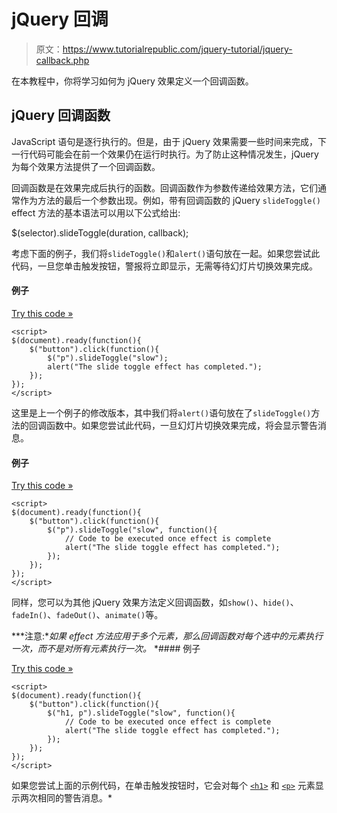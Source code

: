 # jQuery 回调

> 原文：<https://www.tutorialrepublic.com/jquery-tutorial/jquery-callback.php>

在本教程中，你将学习如何为 jQuery 效果定义一个回调函数。

## jQuery 回调函数

JavaScript 语句是逐行执行的。但是，由于 jQuery 效果需要一些时间来完成，下一行代码可能会在前一个效果仍在运行时执行。为了防止这种情况发生，jQuery 为每个效果方法提供了一个回调函数。

回调函数是在效果完成后执行的函数。回调函数作为参数传递给效果方法，它们通常作为方法的最后一个参数出现。例如，带有回调函数的 jQuery `slideToggle()` effect 方法的基本语法可以用以下公式给出:

$(selector).slideToggle(duration, callback);

考虑下面的例子，我们将`slideToggle()`和`alert()`语句放在一起。如果您尝试此代码，一旦您单击触发按钮，警报将立即显示，无需等待幻灯片切换效果完成。

#### 例子

[Try this code »](../codelab.php?topic=jquery&file=method-without-callback "Try this code using online Editor")

```
<script>
$(document).ready(function(){
    $("button").click(function(){
        $("p").slideToggle("slow");
        alert("The slide toggle effect has completed.");
    });   
});
</script>
```

这里是上一个例子的修改版本，其中我们将`alert()`语句放在了`slideToggle()`方法的回调函数中。如果您尝试此代码，一旦幻灯片切换效果完成，将会显示警告消息。

#### 例子

[Try this code »](../codelab.php?topic=jquery&file=method-with-callback "Try this code using online Editor")

```
<script>
$(document).ready(function(){
    $("button").click(function(){
        $("p").slideToggle("slow", function(){
            // Code to be executed once effect is complete
            alert("The slide toggle effect has completed.");
        });
    });   
});
</script>
```

同样，您可以为其他 jQuery 效果方法定义回调函数，如`show()`、`hide()`、`fadeIn()`、`fadeOut()`、`animate()`等。

 ***注意:**如果 effect 方法应用于多个元素，那么回调函数对每个选中的元素执行一次，而不是对所有元素执行一次。*  *#### 例子

[Try this code »](../codelab.php?topic=jquery&file=callback-executed-multiple-times "Try this code using online Editor")

```
<script>
$(document).ready(function(){
    $("button").click(function(){
        $("h1, p").slideToggle("slow", function(){
            // Code to be executed once effect is complete
            alert("The slide toggle effect has completed.");
        });
    });   
});
</script>
```

如果您尝试上面的示例代码，在单击触发按钮时，它会对每个 [`<h1>`](../html-reference/html-headings-tag.php) 和 [`<p>`](../html-reference/html-p-tag.php) 元素显示两次相同的警告消息。*